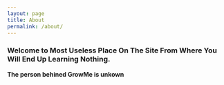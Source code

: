 ```yaml
---
layout: page
title: About
permalink: /about/
---
```


### Welcome to Most Useless Place On The Site From Where You Will End Up Learning Nothing.

**The person behined GrowMe is unkown**



